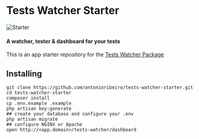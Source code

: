 # Tests Watcher Starter

![Starter](https://raw.githubusercontent.com/antonioribeiro/ci/master/docs/dashboard.png)

#### A watcher, tester & dashboard for your tests

This is an app starter repository for the [Tests Watcher Package](https://github.com/antonioribeiro/ci)

## Installing

```
git clone https://github.com/antonioribeiro/tests-watcher-starter.git
cd tests-watcher-starter
composer install
cp .env.example .example
php artisan key:generate
## create your database and configure your .env
php artisan migrate
## configure NGINX or Apache
open http://<app.domain>/tests-watcher/dashboard
```
